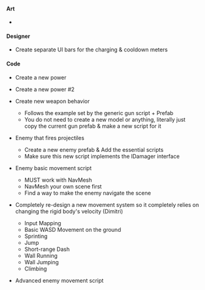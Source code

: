 
#### Art
-

#### Designer
- Create separate UI bars for the charging & cooldown meters

#### Code
- Create a new power
- Create a new power #2
- Create new weapon behavior
	- Follows the example set by the generic gun script + Prefab
	- You do not need to create a new model or anything, literally just copy the current gun prefab & make a new script for it

- Enemy that fires projectiles
	- Create a new enemy prefab & Add the essential scripts
	- Make sure this new script implements the IDamager interface

- Enemy basic movement script
	- MUST work with NavMesh
	- NavMesh your own scene first
	- Find a way to make the enemy navigate the scene

- Completely re-design a new movement system so it completely relies on changing the rigid body's velocity (Dimitri)
	- Input Mapping
	- Basic WASD Movement on the ground
	- Sprinting
	- Jump
	- Short-range Dash
	- Wall Running
	- Wall Jumping
	- Climbing

- Advanced enemy movement script
